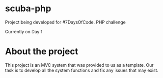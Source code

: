 # scuba-php
Project being developed for #7DaysOfCode. PHP challenge

Currently on Day 1

# About the project

This project is an MVC system that was provided to us as a template. Our task is to develop all the system functions and fix any issues that may exist.
